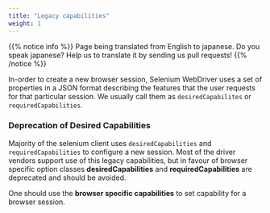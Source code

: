 ```yaml
---
title: "Legacy capabilities"
weight: 1
---
```


{{% notice info %}}
<i class="fas fa-language"></i> Page being translated from 
English to japanese. Do you speak japanese? Help us to translate
it by sending us pull requests!
{{% /notice %}}
 
In-order to create a new browser session, Selenium WebDriver 
uses a set of properties in a JSON format describing 
the features that the user requests for that particular session. 
We usually call them as `desiredCapabilites` or `requiredCapabilities`.

### Deprecation of Desired Capabilities

Majority of the selenium client uses `desiredCapabilities` and 
`requiredCapabilities` to configure a new session. Most of the 
driver vendors support use of this legacy capabilities, but in favour of
browser specific option classes **desiredCapabilities** and 
**requiredCapabilities** are deprecated and should be avoided.

One should use the **browser specific capabilities** to set 
capability for a browser session.